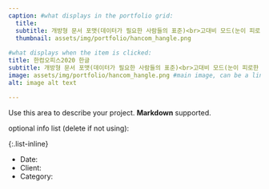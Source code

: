```yaml
---
caption: #what displays in the portfolio grid:
  title: 
  subtitle: 개방형 문서 포맷(데이터가 필요한 사람들의 표준)<br>고대비 모드(눈이 피로한 사람들의 표준)<br>메모 "#"태그(더 쉬운 협업이 필요한 사람들의 표준)
  thumbnail: assets/img/portfolio/hancom_hangle.png
  
#what displays when the item is clicked:
title: 한컴오피스2020 한글
subtitle: 개방형 문서 포맷(데이터가 필요한 사람들의 표준)<br>고대비 모드(눈이 피로한 사람들의 표준)<br>메모 "#"태그(더 쉬운 협업이 필요한 사람들의 표준)
image: assets/img/portfolio/hancom_hangle.png #main image, can be a link or a file in assets/img/portfolio
alt: image alt text

---
```

Use this area to describe your project. **Markdown** supported.

optional info list (delete if not using):

{:.list-inline} 
- Date: 
- Client: 
- Category: 

